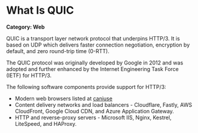 # What Is QUIC

__Category: Web__

QUIC is a transport layer network protocol that underpins HTTP/3. It is based on UDP which delivers faster connection negotiation, encryption by default, and zero round-trip time (0-RTT).

The QUIC protocol was originally developed by Google in 2012 and was adopted and further enhanced by the Internet Engineering Task Force (IETF) for HTTP/3.

The following software components provide support for HTTP/3:

* Modern web browsers listed at [caniuse](https://caniuse.com/?search=quic)
* Content delivery networks and load balancers - Cloudflare, Fastly, AWS CloudFront, Google Cloud CDN, and Azure Application Gateway. 
* HTTP and reverse-proxy servers - Microsoft IIS, Nginx, Kestrel, LiteSpeed, and HAProxy.
